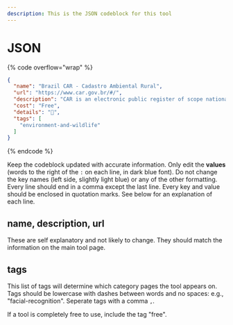 ```yaml
---
description: This is the JSON codeblock for this tool
---
```


# JSON

{% code overflow="wrap" %}
```json
{
  "name": "Brazil CAR - Cadastro Ambiental Rural",
  "url": "https://www.car.gov.br/#/",
  "description": "CAR is an electronic public register of scope national, mandatory for all rural properties. Cadaster of rural properties that can be explored through their owners.",
  "cost": "Free",
  "details": "🌳",
  "tags": [
    "environment-and-wildlife"
  ]
}
```
{% endcode %}

Keep the codeblock updated with accurate information. Only edit the **values** (words to the right of the `:` on each line, in dark blue font). Do not change the key names (left side, slightly light blue) or any of the other formatting. Every line should end in a comma except the last line. Every key and value should be enclosed in quotation marks. See below for an explanation of each line.&#x20;

## name, description, url

These are self explanatory and not likely to change. They should match the information on the main tool page.

## tags

This list of tags will determine which category pages the tool appears on. Tags should be lowercase with dashes between words and no spaces: e.g., "facial-recognition". Seperate tags with a comma `,`.

If a tool is completely free to use, include the tag "free".

